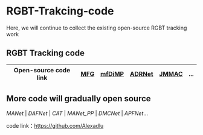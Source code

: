 # RGBT-Trakcing-code
Here, we will continue to collect the existing open-source RGBT tracking work


## RGBT Tracking code

| Open-source code link |[MFG](https://github.com/hyzcn/MFG_RGBT_Tracking_PyTorch)| [mfDiMP](https://github.com/zhanglichao/end2end_rgbt_tracking) |[ADRNet](https://github.com/zhang-pengyu/ADRNet) |[JMMAC](https://github.com/zhang-pengyu/JMMAC)|...|
| ------------- | ------------- | ------------- | ------------- |------------- |------------- |

## More code will gradually open source
*MANet* | *DAFNet* | *CAT* | *MANet_PP* | *DMCNet* | *APFNet*... 

code link：https://github.com/Alexadlu
